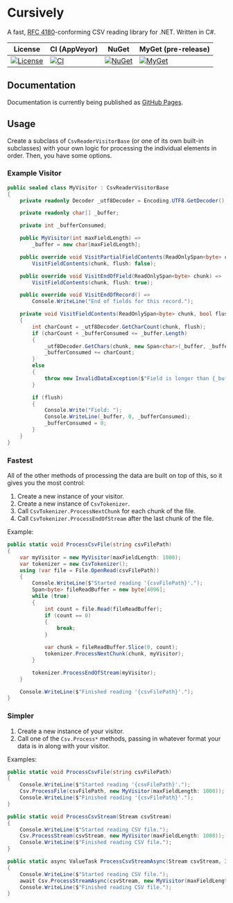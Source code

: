 # Cursively
A fast, [RFC 4180](https://tools.ietf.org/html/rfc4180)-conforming CSV reading library for .NET.  Written in C#.

| License | CI (AppVeyor) | NuGet | MyGet (pre-release) |
| ------- | ------------- | ----- | ------------------- |
| [![License](https://img.shields.io/github/license/airbreather/Cursively.svg)](https://github.com/airbreather/Cursively/blob/develop/LICENSE.md) | [![CI](https://ci.appveyor.com/api/projects/status/aqr1kmj9qqfx6ple?svg=true)](https://ci.appveyor.com/project/airbreather/Cursively) | [![NuGet](https://img.shields.io/nuget/v/Cursively.svg)](https://www.nuget.org/packages/Cursively/) | [![MyGet](https://img.shields.io/myget/airbreather/vpre/Cursively.svg?style=flat)](https://myget.org/feed/airbreather/package/nuget/Cursively) |

## Documentation
Documentation is currently being published as [GitHub Pages](https://airbreather.github.io/Cursively/index.html).

## Usage
Create a subclass of `CsvReaderVisitorBase` (or one of its own built-in subclasses) with your own logic for processing the individual elements in order.  Then, you have some options.

### Example Visitor
```csharp
public sealed class MyVisitor : CsvReaderVisitorBase
{
    private readonly Decoder _utf8Decoder = Encoding.UTF8.GetDecoder();

    private readonly char[] _buffer;

    private int _bufferConsumed;

    public MyVisitor(int maxFieldLength) =>
        _buffer = new char[maxFieldLength];

    public override void VisitPartialFieldContents(ReadOnlySpan<byte> chunk) =>
        VisitFieldContents(chunk, flush: false);

    public override void VisitEndOfField(ReadOnlySpan<byte> chunk) =>
        VisitFieldContents(chunk, flush: true);

    public override void VisitEndOfRecord() =>
        Console.WriteLine("End of fields for this record.");

    private void VisitFieldContents(ReadOnlySpan<byte> chunk, bool flush)
    {
        int charCount = _utf8Decoder.GetCharCount(chunk, flush);
        if (charCount + _bufferConsumed <= _buffer.Length)
        {
            _utf8Decoder.GetChars(chunk, new Span<char>(_buffer, _bufferConsumed, charCount), flush);
            _bufferConsumed += charCount;
        }
        else
        {
            throw new InvalidDataException($"Field is longer than {_buffer.Length} characters.");
        }

        if (flush)
        {
            Console.Write("Field: ");
            Console.WriteLine(_buffer, 0, _bufferConsumed);
            _bufferConsumed = 0;
        }
    }
}
```

### Fastest
All of the other methods of processing the data are built on top of this, so it gives you the most control:
1. Create a new instance of your visitor.
1. Create a new instance of `CsvTokenizer`.
1. Call `CsvTokenizer.ProcessNextChunk` for each chunk of the file.
1. Call `CsvTokenizer.ProcessEndOfStream` after the last chunk of the file.

Example:
```csharp
public static void ProcessCsvFile(string csvFilePath)
{
    var myVisitor = new MyVisitor(maxFieldLength: 1000);
    var tokenizer = new CsvTokenizer();
    using (var file = File.OpenRead(csvFilePath))
    {
        Console.WriteLine($"Started reading '{csvFilePath}'.");
        Span<byte> fileReadBuffer = new byte[4096];
        while (true)
        {
            int count = file.Read(fileReadBuffer);
            if (count == 0)
            {
                break;
            }

            var chunk = fileReadBuffer.Slice(0, count);
            tokenizer.ProcessNextChunk(chunk, myVisitor);
        }

        tokenizer.ProcessEndOfStream(myVisitor);
    }

    Console.WriteLine($"Finished reading '{csvFilePath}'.");
}
```

### Simpler
1. Create a new instance of your visitor.
1. Call one of the `Csv.Process*` methods, passing in whatever format your data is in along with your visitor.

Examples:
```csharp
public static void ProcessCsvFile(string csvFilePath)
{
    Console.WriteLine($"Started reading '{csvFilePath}'.");
    Csv.ProcessFile(csvFilePath, new MyVisitor(maxFieldLength: 1000));
    Console.WriteLine($"Finished reading '{csvFilePath}'.");
}

public static void ProcessCsvStream(Stream csvStream)
{
    Console.WriteLine($"Started reading CSV file.");
    Csv.ProcessStream(csvStream, new MyVisitor(maxFieldLength: 1000));
    Console.WriteLine($"Finished reading CSV file.");
}

public static async ValueTask ProcessCsvStreamAsync(Stream csvStream, IProgress<int> progress = null, CancellationToken cancellationToken = default)
{
    Console.WriteLine($"Started reading CSV file.");
    await Csv.ProcessStreamAsync(csvStream, new MyVisitor(maxFieldLength: 1000), progress, cancellationToken);
    Console.WriteLine($"Finished reading CSV file.");
}
```
